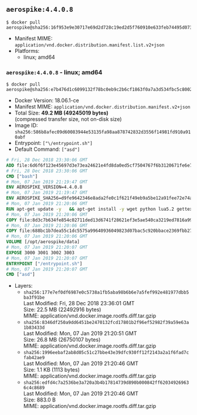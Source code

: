 ## `aerospike:4.4.0.8`

```console
$ docker pull aerospike@sha256:16f953e9e30717e69d2d728c19ed2d5f760910e633feb74495d07312b33cd0ee
```

-	Manifest MIME: `application/vnd.docker.distribution.manifest.list.v2+json`
-	Platforms:
	-	linux; amd64

### `aerospike:4.4.0.8` - linux; amd64

```console
$ docker pull aerospike@sha256:e7b476d1c6099132f78bc0eb9c2b6cf1863f0a7a3d534fbc5c8002323a932c47
```

-	Docker Version: 18.06.1-ce
-	Manifest MIME: `application/vnd.docker.distribution.manifest.v2+json`
-	Total Size: **49.2 MB (49245019 bytes)**  
	(compressed transfer size, not on-disk size)
-	Image ID: `sha256:586b8afec09d60083944e53135fa98aa878742832d3556f14981fd910a910abf`
-	Entrypoint: `["\/entrypoint.sh"]`
-	Default Command: `["asd"]`

```dockerfile
# Fri, 28 Dec 2018 23:30:06 GMT
ADD file:6d6f6f123e45697d3e73ea24621e4fd8da0ed5cf7504767f6b3120671fe6e7d1 in / 
# Fri, 28 Dec 2018 23:30:06 GMT
CMD ["bash"]
# Mon, 07 Jan 2019 21:19:47 GMT
ENV AEROSPIKE_VERSION=4.4.0.8
# Mon, 07 Jan 2019 21:19:47 GMT
ENV AEROSPIKE_SHA256=d9fe9642346e8ada2fe0c1f621f49eb9a5be12a91fee72e74a9391de9bab6f58
# Mon, 07 Jan 2019 21:20:06 GMT
RUN apt-get update -y   && apt-get install -y wget python lua5.2 gettext-base   && wget "https://www.aerospike.com/artifacts/aerospike-server-community/${AEROSPIKE_VERSION}/aerospike-server-community-${AEROSPIKE_VERSION}-debian9.tgz" -O aerospike-server.tgz   && echo "$AEROSPIKE_SHA256 *aerospike-server.tgz" | sha256sum -c -   && mkdir aerospike   && tar xzf aerospike-server.tgz --strip-components=1 -C aerospike   && dpkg -i aerospike/aerospike-server-*.deb   && dpkg -i aerospike/aerospike-tools-*.deb   && mkdir -p /var/log/aerospike/   && mkdir -p /var/run/aerospike/   && rm -rf aerospike-server.tgz aerospike /var/lib/apt/lists/*   && rm -rf /opt/aerospike/lib/java   && dpkg -r wget ca-certificates openssl xz-utils  && dpkg --purge wget ca-certificates openssl xz-utils  && apt-get purge -y   && apt autoremove -y
# Mon, 07 Jan 2019 21:20:06 GMT
COPY file:8d3c7b634fe854c02711ded13d6741f28621ef3e5ae540ca3219ed7816a992ab in /etc/aerospike/aerospike.template.conf 
# Mon, 07 Jan 2019 21:20:06 GMT
COPY file:688bc1b7dea55c1dc5575a99640936049823d07bac5c920bbace2369fbb27428 in /entrypoint.sh 
# Mon, 07 Jan 2019 21:20:06 GMT
VOLUME [/opt/aerospike/data]
# Mon, 07 Jan 2019 21:20:07 GMT
EXPOSE 3000 3001 3002 3003
# Mon, 07 Jan 2019 21:20:07 GMT
ENTRYPOINT ["/entrypoint.sh"]
# Mon, 07 Jan 2019 21:20:07 GMT
CMD ["asd"]
```

-	Layers:
	-	`sha256:177e7ef0df6987e0c5738a1fb5aba98b6b6e7a5fef992e481977dbb5ba3f91be`  
		Last Modified: Fri, 28 Dec 2018 23:36:01 GMT  
		Size: 22.5 MB (22492916 bytes)  
		MIME: application/vnd.docker.image.rootfs.diff.tar.gzip
	-	`sha256:8346df250a9dd6451be2470132fcd17801b2f96ef52982f39a59e63a1b83433d`  
		Last Modified: Mon, 07 Jan 2019 21:20:51 GMT  
		Size: 26.8 MB (26750107 bytes)  
		MIME: application/vnd.docker.image.rootfs.diff.tar.gzip
	-	`sha256:1996eebaf2ab8d05c51c27bbe43e39dfc930ff12f2143a2a1f6fad7cfab42ae9`  
		Last Modified: Mon, 07 Jan 2019 21:20:46 GMT  
		Size: 1.1 KB (1113 bytes)  
		MIME: application/vnd.docker.image.rootfs.diff.tar.gzip
	-	`sha256:edfd4c7a2536be3a720a3b4b17814739d890b000842ff620349269636c4c8689`  
		Last Modified: Mon, 07 Jan 2019 21:20:46 GMT  
		Size: 883.0 B  
		MIME: application/vnd.docker.image.rootfs.diff.tar.gzip
